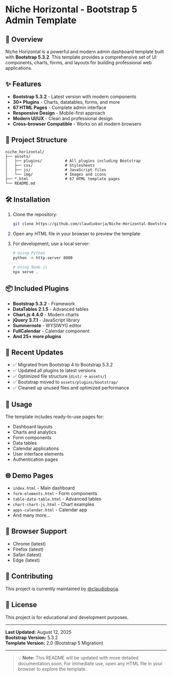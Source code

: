 # Niche Horizontal - Bootstrap 5 Admin Template

## 🚀 Overview
Niche Horizontal is a powerful and modern admin dashboard template built with **Bootstrap 5.3.2**. This template provides a comprehensive set of UI components, charts, forms, and layouts for building professional web applications.

## ✨ Features
- **Bootstrap 5.3.2** - Latest version with modern components
- **30+ Plugins** - Charts, datatables, forms, and more
- **67 HTML Pages** - Complete admin interface
- **Responsive Design** - Mobile-first approach
- **Modern UI/UX** - Clean and professional design
- **Cross-browser Compatible** - Works on all modern browsers

## 📁 Project Structure
```
niche_horizontal/
├── assets/
│   ├── plugins/          # All plugins including Bootstrap
│   ├── css/              # Stylesheets
│   ├── js/               # JavaScript files
│   └── img/              # Images and icons
├── *.html                # 67 HTML template pages
└── README.md
```

## 🛠️ Installation
1. Clone the repository:
   ```bash
   git clone https://github.com/claudioborja/Niche-Horizontal-Bootstrapt5.git
   ```

2. Open any HTML file in your browser to preview the template

3. For development, use a local server:
   ```bash
   # Using Python
   python -m http.server 8000
   
   # Using Node.js
   npx serve .
   ```

## 📦 Included Plugins
- **Bootstrap 5.3.2** - Framework
- **DataTables 2.1.5** - Advanced tables
- **Chart.js 4.4.0** - Modern charts
- **jQuery 3.7.1** - JavaScript library
- **Summernote** - WYSIWYG editor
- **FullCalendar** - Calendar component
- **And 25+ more plugins**

## 🔧 Recent Updates
- ✅ Migrated from Bootstrap 4 to Bootstrap 5.3.2
- ✅ Updated all plugins to latest versions
- ✅ Optimized file structure (`dist/` → `assets/`)
- ✅ Bootstrap moved to `assets/plugins/bootstrap/`
- ✅ Cleaned up unused files and optimized performance

## 📖 Usage
The template includes ready-to-use pages for:
- Dashboard layouts
- Charts and analytics
- Form components
- Data tables
- Calendar applications
- User interface elements
- Authentication pages

## 🌐 Demo Pages
- `index.html` - Main dashboard
- `form-elements.html` - Form components
- `table-data-table.html` - Advanced tables
- `chart-chart-js.html` - Chart examples
- `apps-calendar.html` - Calendar app
- And many more...

## 📱 Browser Support
- Chrome (latest)
- Firefox (latest)
- Safari (latest)
- Edge (latest)

## 🤝 Contributing
This project is currently maintained by [@claudioborja](https://github.com/claudioborja).

## 📄 License
This project is for educational and development purposes.

---

**Last Updated:** August 12, 2025  
**Bootstrap Version:** 5.3.2  
**Template Version:** 2.0 (Bootstrap 5 Migration)

---

> 💡 **Note:** This README will be updated with more detailed documentation soon. For immediate use, open any HTML file in your browser to explore the template.
